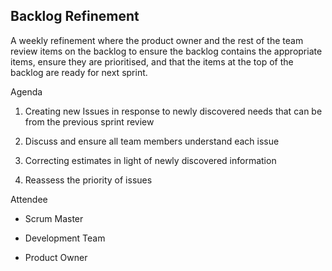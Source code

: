 ## Backlog Refinement 


 
A weekly refinement where the product owner and the rest of the team review items on the backlog to ensure the backlog contains the appropriate items, ensure they are prioritised, and that the items at the top of the backlog are ready for next sprint.


 
Agenda 


 
1.	Creating new Issues in response to newly discovered needs that can be from the previous sprint review


 
2.	Discuss and ensure all team members understand each issue


 
3.	Correcting estimates in light of newly discovered information


 
4.	Reassess the priority of issues


 



 
Attendee  


 
* Scrum Master


 
* Development Team


 
* Product Owner


 
